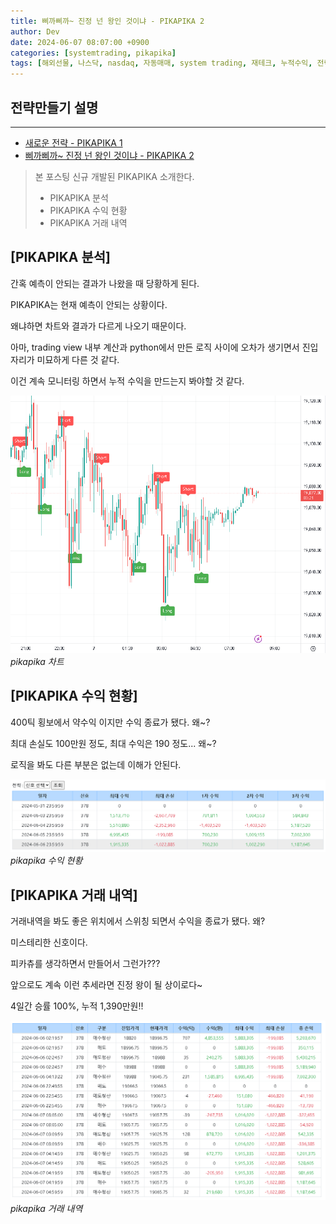```yaml
---
title: 삐까삐까~ 진정 넌 왕인 것이냐 - PIKAPIKA 2
author: Dev
date: 2024-06-07 08:07:00 +0900
categories: [systemtrading, pikapika]
tags: [해외선물, 나스닥, nasdaq, 자동매매, system trading, 재테크, 누적수익, 전략, tradingview]
---
```

## 전략만들기 설명
---
- [새로운 전략 - PIKAPIKA 1](/posts/nasdaq-strategy-pikapika1/)
- [삐까삐까~ 진정 넌 왕인 것이냐 - PIKAPIKA 2](/posts/nasdaq-strategy-pikapika2/)

> 본 포스팅 신규 개발된 PIKAPIKA 소개한다.
> - PIKAPIKA 분석
> - PIKAPIKA 수익 현황
> - PIKAPIKA 거래 내역

## [PIKAPIKA 분석]

간혹 예측이 안되는 결과가 나왔을 때 당황하게 된다.

PIKAPIKA는 현재 예측이 안되는 상황이다. 

왜냐하면 차트와 결과가 다르게 나오기 때문이다.

아마, trading view 내부 계산과 python에서 만든 로직 사이에 오차가 생기면서 진입 자리가 미묘하게 다른 것 같다.

이건 계속 모니터링 하면서 누적 수익을 만드는지 봐야할 것 같다.

![img](/assets/img/2024-06-07/2024-06-07-007.png)*pikapika 차트*


## [PIKAPIKA 수익 현황]

400틱 횡보에서 약수익 이지만 수익 종료가 됐다. 왜~?

최대 손실도 100만원 정도, 최대 수익은 190 정도... 왜~?

로직을 봐도 다른 부분은 없는데 이해가 안된다.

![img](/assets/img/2024-06-07/2024-06-07-005.png)*pikapika 수익 현황*

## [PIKAPIKA 거래 내역]

거래내역을 봐도 좋은 위치에서 스위칭 되면서 수익을 종료가 됐다. 왜?

미스테리한 신호이다.

피카츄를 생각하면서 만들어서 그런가???

앞으로도 계속 이런 추세라면 진정 왕이 될 상이로다~

4일간 승률 100%, 누적 1,390만원!!

![img](/assets/img/2024-06-07/2024-06-07-008.png)*pikapika 거래 내역*
